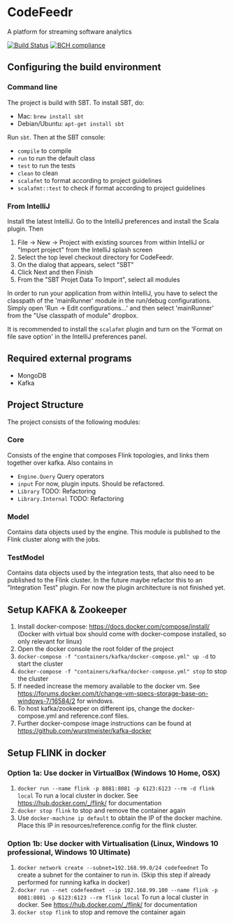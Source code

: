 # CodeFeedr

A platform for streaming software analytics

[![Build Status](https://travis-ci.org/codefeedr/codefeedr.svg?branch=master)](https://travis-ci.org/codefeedr/codefeedr)
[![BCH compliance](https://bettercodehub.com/edge/badge/codefeedr/codefeedr?branch=master)](https://bettercodehub.com/)

## Configuring the build environment

### Command line

The project is build with SBT. To install SBT, do:

* Mac: `brew install sbt`
* Debian/Ubuntu: `apt-get install sbt`
 
Run `sbt`. Then at the SBT console:

- `compile` to compile
- `run` to run the default class
- `test` to run the tests
- `clean` to clean
- `scalafmt` to format according to project guidelines
- `scalafmt::test` to check if format according to project guidelines

### From IntelliJ

Install the latest IntelliJ. Go to the IntelliJ preferences and install the
Scala plugin. Then

1. File -> New -> Project with existing sources from within IntelliJ or "Import project" from the 
IntelliJ splash screen
2. Select the top level checkout directory for CodeFeedr.
3. On the dialog that appears, select "SBT"
4. Click Next and then Finish
5. From the "SBT Projet Data To Import", select all modules

In order to run your application from within IntelliJ, you have to select the classpath of the 
'mainRunner' module in  the run/debug configurations. Simply open 'Run -> Edit configurations...' 
and then select 'mainRunner' from the "Use  classpath of module" dropbox.

It is recommended to install the `scalafmt` plugin and turn on the 'Format on file save option' in the
IntelliJ preferences panel.

## Required external programs

* MongoDB
* Kafka

## Project Structure

The project consists of the following modules:
### Core
Consists of the engine that composes Flink topologies, and links them together over kafka. Also contains in
- `Engine.Query` Query operators
- `input` For now, plugin inputs. Should be refactored.
- `Library` TODO: Refactoring
- `Library.Internal` TODO: Refactoring
### Model
Contains data objects used by the engine. This module is published to the Flink cluster along with the jobs.
### TestModel
Contains data objects used by the integration tests, that also need to be published to the Flink cluster. In the future maybe refactor this to an "Integration Test" plugin. For now the plugin architecture is not finished yet.


## Setup KAFKA & Zookeeper

1. Install docker-compose: https://docs.docker.com/compose/install/ (Docker with virtual box should come with docker-compose installed, so only relevant for linux)
2. Open the docker console the root folder of the project
3. `docker-compose -f "containers/kafka/docker-compose.yml" up -d` to start the cluster
4. `docker-compose -f "containers/kafka/docker-compose.yml" stop` to stop the cluster
5. If needed increase the memory available to the docker vm. See https://forums.docker.com/t/change-vm-specs-storage-base-on-windows-7/16584/2 for windows.
6. To host kafka/zookeeper on different ips, change the docker-compose.yml and reference.conf files.
7. Further docker-compose image instructions can be found at https://github.com/wurstmeister/kafka-docker

## Setup FLINK in docker
### Option 1a: Use docker in VirtualBox (Windows 10 Home, OSX)
1. `docker run --name flink -p 8081:8081 -p 6123:6123 --rm -d flink local` To run a local cluster in docker. See https://hub.docker.com/_/flink/ for documentation
2. `docker stop flink` to stop and remove the container again
3. Use `docker-machine ip default` to obtain the IP of the docker machine. Place this IP in resources/reference.config for the flink cluster.
### Option 1b: Use docker with Virtualisation (Linux, Windows 10 professional, Windows 10 Ultimate)
1. `docker network create --subnet=192.168.99.0/24 codefeednet` To create a subnet for the container to run in. (Skip this step if already performed for running kafka in docker)
2. `docker run --net codefeednet --ip 192.168.99.100 --name flink -p 8081:8081 -p 6123:6123 --rm flink local` To run a local cluster in docker. See https://hub.docker.com/_/flink/ for documentation
3. `docker stop flink` to stop and remove the container again